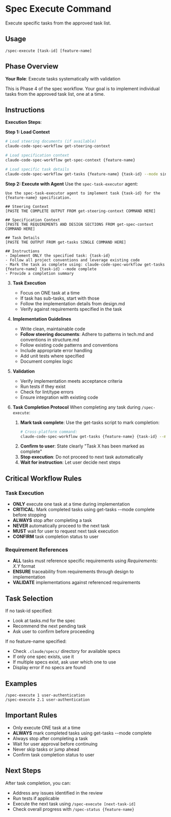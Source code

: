 # Spec Execute Command

Execute specific tasks from the approved task list.

## Usage
```
/spec-execute [task-id] [feature-name]
```

## Phase Overview
**Your Role**: Execute tasks systematically with validation

This is Phase 4 of the spec workflow. Your goal is to implement individual tasks from the approved task list, one at a time.

## Instructions

**Execution Steps**:

**Step 1: Load Context**
```bash
# Load steering documents (if available)
claude-code-spec-workflow get-steering-context

# Load specification context
claude-code-spec-workflow get-spec-context {feature-name}

# Load specific task details
claude-code-spec-workflow get-tasks {feature-name} {task-id} --mode single
```

**Step 2: Execute with Agent**
Use the `spec-task-executor` agent:
```
Use the spec-task-executor agent to implement task {task-id} for the {feature-name} specification.

## Steering Context
[PASTE THE COMPLETE OUTPUT FROM get-steering-context COMMAND HERE]

## Specification Context
[PASTE THE REQUIREMENTS AND DESIGN SECTIONS FROM get-spec-context COMMAND HERE]

## Task Details
[PASTE THE OUTPUT FROM get-tasks SINGLE COMMAND HERE]

## Instructions
- Implement ONLY the specified task: {task-id}
- Follow all project conventions and leverage existing code
- Mark the task as complete using: claude-code-spec-workflow get-tasks {feature-name} {task-id} --mode complete
- Provide a completion summary
```


3. **Task Execution**
   - Focus on ONE task at a time
   - If task has sub-tasks, start with those
   - Follow the implementation details from design.md
   - Verify against requirements specified in the task

4. **Implementation Guidelines**
   - Write clean, maintainable code
   - **Follow steering documents**: Adhere to patterns in tech.md and conventions in structure.md
   - Follow existing code patterns and conventions
   - Include appropriate error handling
   - Add unit tests where specified
   - Document complex logic

5. **Validation**
   - Verify implementation meets acceptance criteria
   - Run tests if they exist
   - Check for lint/type errors
   - Ensure integration with existing code

6. **Task Completion Protocol**
When completing any task during `/spec-execute`:
   1. **Mark task complete**: Use the get-tasks script to mark completion:
      ```bash
      # Cross-platform command:
      claude-code-spec-workflow get-tasks {feature-name} {task-id} --mode complete
      ```
   2. **Confirm to user**: State clearly "Task X has been marked as complete"
   3. **Stop execution**: Do not proceed to next task automatically
   4. **Wait for instruction**: Let user decide next steps




## Critical Workflow Rules

### Task Execution
- **ONLY** execute one task at a time during implementation
- **CRITICAL**: Mark completed tasks using get-tasks --mode complete before stopping
- **ALWAYS** stop after completing a task
- **NEVER** automatically proceed to the next task
- **MUST** wait for user to request next task execution
- **CONFIRM** task completion status to user

### Requirement References
- **ALL** tasks must reference specific requirements using _Requirements: X.Y_ format
- **ENSURE** traceability from requirements through design to implementation
- **VALIDATE** implementations against referenced requirements

## Task Selection
If no task-id specified:
- Look at tasks.md for the spec
- Recommend the next pending task
- Ask user to confirm before proceeding

If no feature-name specified:
- Check `.claude/specs/` directory for available specs
- If only one spec exists, use it
- If multiple specs exist, ask user which one to use
- Display error if no specs are found

## Examples
```
/spec-execute 1 user-authentication
/spec-execute 2.1 user-authentication
```

## Important Rules
- Only execute ONE task at a time
- **ALWAYS** mark completed tasks using get-tasks --mode complete
- Always stop after completing a task
- Wait for user approval before continuing
- Never skip tasks or jump ahead
- Confirm task completion status to user

## Next Steps
After task completion, you can:
- Address any issues identified in the review
- Run tests if applicable
- Execute the next task using `/spec-execute [next-task-id]`
- Check overall progress with `/spec-status {feature-name}`
